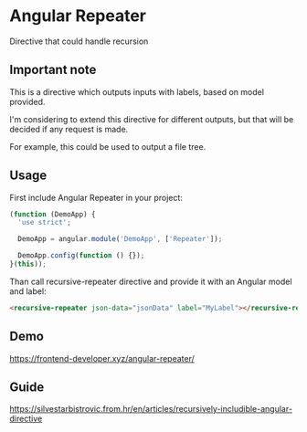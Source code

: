 # Angular Repeater
Directive that could handle recursion

## Important note
This is a directive which outputs inputs with labels, based on model provided.

I'm considering to extend this directive for different outputs, but that will be decided if any request is made.

For example, this could be used to output a file tree.

## Usage
First include Angular Repeater in your project:

```javascript
(function (DemoApp) {
  'use strict';

  DemoApp = angular.module('DemoApp', ['Repeater']);

  DemoApp.config(function () {});
}(this));
```
Than call recursive-repeater directive and provide it with an Angular model and label:

```html
<recursive-repeater json-data="jsonData" label="MyLabel"></recursive-repeater>
```

## Demo
https://frontend-developer.xyz/angular-repeater/

## Guide
https://silvestarbistrovic.from.hr/en/articles/recursively-includible-angular-directive
